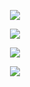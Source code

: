 <p align="center">
  <img src="/TD/TD1.jpg"/>

<p align="center">
  <img src="/TD/TD2.jpg"/>

<p align="center">
  <img src="/TD/TD3.jpg"/>

<p align="center">
  <img src="/TD/TD4.jpg"/>

